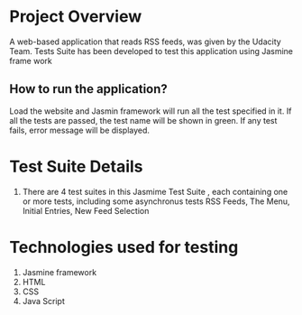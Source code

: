 # Project Overview

A web-based application that reads RSS feeds, was given by the Udacity Team. Tests Suite has been developed to test this application using Jasmine frame work


## How to run the application?

Load the website and Jasmin framework will run all the test specified in it. If all the tests are passed, the test name will be shown in green.
If any test fails, error message will be displayed.

# Test Suite Details

1. There are 4 test suites in this Jasmime Test Suite , each containing one or more tests, including some asynchronus tests
 RSS Feeds, The Menu, Initial Entries, New Feed Selection

# Technologies used for testing
1. Jasmine framework
2. HTML
3. CSS
4. Java Script

 

